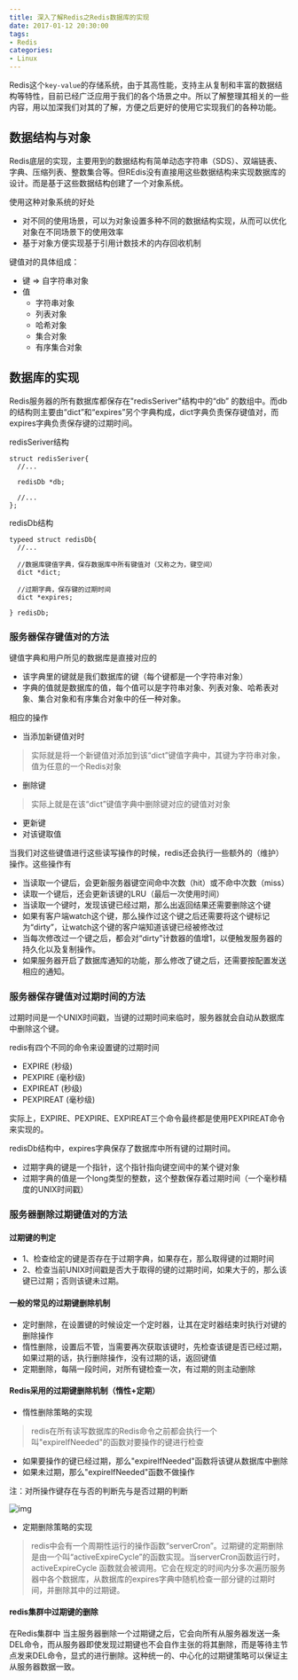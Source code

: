 ```yaml
---
title: 深入了解Redis之Redis数据库的实现
date: 2017-01-12 20:30:00
tags:
- Redis
categories:
- Linux
---
```


Redis这个`key-value`的存储系统，由于其高性能，支持主从复制和丰富的数据结构等特性，目前已经广泛应用于我们的各个场景之中。所以了解整理其相关的一些内容，用以加深我们对其的了解，方便之后更好的使用它实现我们的各种功能。

<!-- more -->

## 数据结构与对象
Redis底层的实现，主要用到的数据结构有简单动态字符串（SDS）、双端链表、字典、压缩列表、整数集合等。但REdis没有直接用这些数据结构来实现数据库的设计。而是基于这些数据结构创建了一个对象系统。

使用这种对象系统的好处
- 对不同的使用场景，可以为对象设置多种不同的数据结构实现，从而可以优化对象在不同场景下的使用效率
- 基于对象方便实现基于引用计数技术的内存回收机制

键值对的具体组成：
- 键 => 自字符串对象
- 值
  - 字符串对象
  - 列表对象
  - 哈希对象
  - 集合对象
  - 有序集合对象

## 数据库的实现
Redis服务器的所有数据库都保存在"redisSeriver"结构中的“db” 的数组中。而db的结构则主要由“dict”和“expires”另个字典构成，dict字典负责保存键值对，而expires字典负责保存键的过期时间。

redisSeriver结构
```
struct redisSeriver{
  //...

  redisDb *db;

  //...
};
```

redisDb结构
```
typeed struct redisDb{
  //...

  //数据库键值字典，保存数据库中所有键值对（又称之为，键空间）
  dict *dict;

  //过期字典，保存键的过期时间
  dict *expires;

} redisDb;
```

### 服务器保存键值对的方法

键值字典和用户所见的数据库是直接对应的
- 该字典里的键就是我们数据库的键（每个键都是一个字符串对象）
- 字典的值就是数据库的值，每个值可以是字符串对象、列表对象、哈希表对象、集合对象和有序集合对象中的任一种对象。


相应的操作
- 当添加新键值对时
> 实际就是将一个新键值对添加到该“dict”键值字典中，其键为字符串对象，值为任意的一个Redis对象

- 删除键
> 实际上就是在该“dict”键值字典中删除键对应的键值对对象

- 更新键
- 对该键取值

当我们对这些键值进行这些读写操作的时候，redis还会执行一些额外的（维护）操作。这些操作有
- 当读取一个键后，会更新服务器键空间命中次数（hit）或不命中次数（miss）
- 读取一个键后，还会更新该键的LRU（最后一次使用时间）
- 当读取一个键时，发现该键已经过期，那么出返回结果还需要删除这个键
- 如果有客户端watch这个键，那么操作过这个键之后还需要将这个键标记为“dirty”，让watch这个键的客户端知道该键已经被修改过
- 当每次修改过一个键之后，都会对“dirty”计数器的值增1，以便触发服务器的持久化以及复制操作。
- 如果服务器开启了数据库通知的功能，那么修改了键之后，还需要按配置发送相应的通知。

### 服务器保存键值对过期时间的方法

过期时间是一个UNIX时间戳，当键的过期时间来临时，服务器就会自动从数据库中删除这个键。

redis有四个不同的命令来设置键的过期时间
- EXPIRE <key> <ttl> (秒级)
- PEXPIRE <key> <ttl> (毫秒级)
- EXPIREAT <key> <timestamp> (秒级)
- PEXPIREAT <key> <timestamp> (毫秒级)

实际上，EXPIRE、PEXPIRE、EXPIREAT三个命令最终都是使用PEXPIREAT命令来实现的。

redisDb结构中，expires字典保存了数据库中所有键的过期时间。
- 过期字典的键是一个指针，这个指针指向键空间中的某个键对象
- 过期字典的值是一个long类型的整数，这个整数保存着过期时间（一个毫秒精度的UNIX时间戳）

### 服务器删除过期键值对的方法

#### 过期键的判定
- 1、检查给定的键是否存在于过期字典，如果存在，那么取得键的过期时间
- 2、检查当前UNIX时间戳是否大于取得的键的过期时间，如果大于的，那么该键已过期；否则该键未过期。

#### 一般的常见的过期键删除机制
- 定时删除，在设置键的时候设定一个定时器，让其在定时器结束时执行对键的删除操作
- 惰性删除，设置后不管，当需要再次获取该键时，先检查该键是否已经过期，如果过期的话，执行删除操作，没有过期的话，返回键值
- 定期删除，每隔一段时间，对所有键检查一次，有过期的则主动删除

#### Redis采用的过期键删除机制（惰性+定期）

- 惰性删除策略的实现
> redis在所有读写数据库的Redis命令之前都会执行一个叫"expireIfNeeded"的函数对要操作的键进行检查

  - 如果要操作的键已经过期，那么"expireIfNeeded"函数将该键从数据库中删除
  - 如果未过期，那么"expireIfNeeded"函数不做操作

注：对所操作键存在与否的判断先与是否过期的判断

![img](http://n.sinaimg.cn/games/3ece443e/20170111/redisGuoQiJianShanChuLiuCheng.png)

- 定期删除策略的实现
> redis中会有一个周期性运行的操作函数“serverCron”。过期键的定期删除是由一个叫“activeExpireCycle”的函数实现。当serverCron函数运行时，activeExpireCycle 函数就会被调用。它会在规定的时间内分多次遍历服务器中各个数据库，从数据库的expires字典中随机检查一部分键的过期时间，并删除其中的过期键。


#### redis集群中过期键的删除

在Redis集群中 当主服务器删除一个过期键之后，它会向所有从服务器发送一条DEL命令，而从服务器即使发现过期键也不会自作主张的将其删除，而是等待主节点发来DEL命令，显式的进行删除。这种统一的、中心化的过期键策略可以保证主从服务器数据一致。

